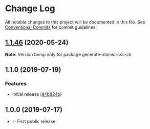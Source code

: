 # Change Log

All notable changes to this project will be documented in this file.
See [Conventional Commits](https://conventionalcommits.org) for commit guidelines.

## [1.1.46](https://gitlab.com/codsen/codsen/compare/generate-atomic-css-cli@1.1.45...generate-atomic-css-cli@1.1.46) (2020-05-24)

**Note:** Version bump only for package generate-atomic-css-cli





## 1.1.0 (2019-07-19)

### Features

- Initial release ([d4b824b](https://gitlab.com/codsen/codsen/commit/d4b824b))

## 1.0.0 (2019-07-17)

- ✨ First public release
